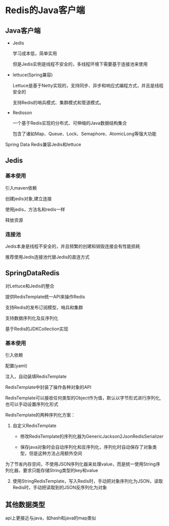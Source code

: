 # Redis的Java客户端

## Java客户端

- Jedis

    学习成本低，简单实用
    
    但是Jedis实例是线程不安全的，多线程环境下需要基于连接池来使用

- lettuce(Spring兼容)

    Lettuce是基于Netty实现的，支持同步、异步和响应式编程方式，并且是线程安全的
    
    支持Redis的哨兵模式、集群模式和管道模式。

- Redisson

    一个基于Redis实现的分布式、可伸缩的Java数据结构集合
    
    包含了诸如Map、Queue、Lock、Semaphore、AtomicLong等强大功能

Spring Data Redis兼容Jedis和lettuce

## Jedis

### 基本使用

引入maven依赖

创建jedis对象,建立连接

使用jedis，方法名和redis一样

释放资源

### 连接池

Jedis本身是线程不安全的，并且频繁的创建和销毁连接会有性能损耗

推荐使用Jedis连接池代替Jedis的直连方式

## SpringDataRedis

对Lettuce和Jedis的整合

提供RedisTemplate统一API来操作Redis

支持Redis的发布订阅模型，哨兵和集群

支持数据序列化及反序列化

基于Redis的JDKCollection实现

### 基本使用

引入依赖

配置(yaml)

注入，自动装填RedisTemplate

RedisTemplate中封装了操作各种对象的API

RedisTemplate可以接收任何类型的Object作为值，默认以字节形式进行序列化,也可以手动设置序列化形式

RedisTemplate的两种序列化方案：

1. 自定义RedisTemplate
   
    * 修改RedisTemplate的序列化器为GenericJackson2JsonRedisSerializer

    * 保存java对象时会自动序列化和反序列化，序列化时自动保存了对象类型，但是这种方法占用额外空间

为了节省内存空间，不使用JSON序列化器来处理value，而是统一使用String序列化器，要求只能存储String类型的key和value

2. 使用StringRedisTemplate，写入Redis时，手动把对象序列化为JSON，读取Redis时，手动把读取到的JSON反序列化为对象

## 其他数据类型

api上更接近与java，如hash和java的map类似
